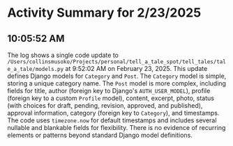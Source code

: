 # Activity Summary for 2/23/2025

## 10:05:52 AM
The log shows a single code update to `/Users/collinsmusoko/Projects/personal/tell_a_tale_spot/tell_tales/tale_a_tale/models.py` at 9:52:02 AM on February 23, 2025.  This update defines Django models for `Category` and `Post`. The `Category` model is simple, storing a unique category name. The `Post` model is more complex, including fields for title, author (foreign key to Django's `AUTH_USER_MODEL`), profile (foreign key to a custom `Profile` model), content, excerpt, photo, status (with choices for draft, pending, revision, approved, and published), approval information, category (foreign key to `Category`), and timestamps.  The code uses `timezone.now` for default timestamps and includes several nullable and blankable fields for flexibility.  There is no evidence of recurring elements or patterns beyond standard Django model definitions.
